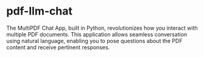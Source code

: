 # pdf-llm-chat

The MultiPDF Chat App, built in Python, revolutionizes how you interact with multiple PDF documents. This application allows seamless conversation using natural language, enabling you to pose questions about the PDF content and receive pertinent responses.
